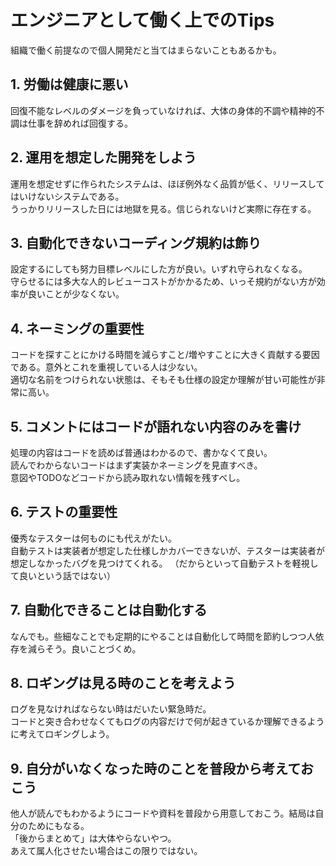 # エンジニアとして働く上でのTips

組織で働く前提なので個人開発だと当てはまらないこともあるかも。

## 1. 労働は健康に悪い

回復不能なレベルのダメージを負っていなければ、大体の身体的不調や精神的不調は仕事を辞めれば回復する。

## 2. 運用を想定した開発をしよう

運用を想定せずに作られたシステムは、ほぼ例外なく品質が低く、リリースしてはいけないシステムである。  
うっかりリリースした日には地獄を見る。信じられないけど実際に存在する。

## 3. 自動化できないコーディング規約は飾り

設定するにしても努力目標レベルにした方が良い。いずれ守られなくなる。  
守らせるには多大な人的レビューコストがかかるため、いっそ規約がない方が効率が良いことが少なくない。

## 4. ネーミングの重要性

コードを探すことにかける時間を減らすこと/増やすことに大きく貢献する要因である。意外とこれを重視している人は少ない。  
適切な名前をつけられない状態は、そもそも仕様の設定か理解が甘い可能性が非常に高い。

## 5. コメントにはコードが語れない内容のみを書け

処理の内容はコードを読めば普通はわかるので、書かなくて良い。  
読んでわからないコードはまず実装かネーミングを見直すべき。  
意図やTODOなどコードから読み取れない情報を残すべし。

## 6. テストの重要性

優秀なテスターは何ものにも代えがたい。  
自動テストは実装者が想定した仕様しかカバーできないが、テスターは実装者が想定しなかったバグを見つけてくれる。
（だからといって自動テストを軽視して良いという話ではない）

## 7. 自動化できることは自動化する

なんでも。些細なことでも定期的にやることは自動化して時間を節約しつつ人依存を減らそう。良いことづくめ。

## 8. ロギングは見る時のことを考えよう

ログを見なければならない時はだいたい緊急時だ。  
コードと突き合わせなくてもログの内容だけで何が起きているか理解できるように考えてロギングしよう。

## 9. 自分がいなくなった時のことを普段から考えておこう

他人が読んでもわかるようにコードや資料を普段から用意しておこう。結局は自分のためにもなる。  
「後からまとめて」は大体やらないやつ。  
あえて属人化させたい場合はこの限りではない。

